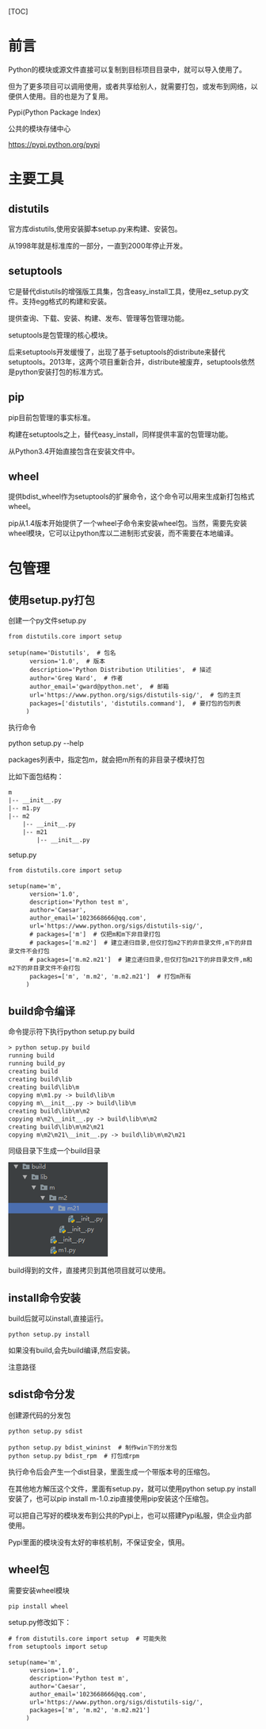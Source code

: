 [TOC]

# 前言

Python的模块或源文件直接可以复制到目标项目目录中，就可以导入使用了。

但为了更多项目可以调用使用，或者共享给别人，就需要打包，或发布到网络，以便供人使用。目的也是为了复用。

Pypi(Python Package Index)

公共的模块存储中心

https://pypi.python.org/pypi

# 主要工具

## distutils

官方库distutils,使用安装脚本setup.py来构建、安装包。

从1998年就是标准库的一部分，一直到2000年停止开发。

## setuptools

它是替代distutils的增强版工具集，包含easy_install工具，使用ez_setup.py文件。支持egg格式的构建和安装。

提供查询、下载、安装、构建、发布、管理等包管理功能。

setuptools是包管理的核心模块。

后来setuptools开发缓慢了，出现了基于setuptools的distribute来替代setuptools。2013年，这两个项目重新合并，distribute被废弃，setuptools依然是python安装打包的标准方式。

## pip

pip目前包管理的事实标准。

构建在setuptools之上，替代easy_install，同样提供丰富的包管理功能。

从Python3.4开始直接包含在安装文件中。

## wheel

提供bdist_wheel作为setuptools的扩展命令，这个命令可以用来生成新打包格式wheel。

pip从1.4版本开始提供了一个wheel子命令来安装wheel包。当然，需要先安装wheel模块，它可以让python库以二进制形式安装，而不需要在本地编译。

# 包管理

## 使用setup.py打包

创建一个py文件setup.py

 

```
from distutils.core import setup

setup(name='Distutils',  # 包名
      version='1.0',  # 版本
      description='Python Distribution Utilities',  # 描述
      author='Greg Ward',  # 作者
      author_email='gward@python.net',  # 邮箱
      url='https://www.python.org/sigs/distutils-sig/',  # 包的主页
      packages=['distutils', 'distutils.command'],  # 要打包的包列表
     )
```

执行命令

python setup.py --help

packages列表中，指定包m，就会把m所有的非目录子模块打包

比如下面包结构：

 

```
m
|-- __init__.py
|-- m1.py
|-- m2
    |-- __init__.py
    |-- m21
        |-- __init__.py
```

setup.py

 

```
from distutils.core import setup

setup(name='m',
      version='1.0',
      description='Python test m',
      author='Caesar',
      author_email='1023668666@qq.com',
      url='https://www.python.org/sigs/distutils-sig/',
      # packages=['m']  # 仅把m和m下非目录打包
      # packages=['m.m2']  # 建立递归目录,但仅打包m2下的非目录文件,m下的非目录文件不会打包
      # packages=['m.m2.m21']  # 建立递归目录,但仅打包m21下的非目录文件,m和m2下的非目录文件不会打包
      packages=['m', 'm.m2', 'm.m2.m21']  # 打包m所有
     )
```

## build命令编译

命令提示符下执行python setup.py build

 

```
> python setup.py build
running build
running build_py
creating build
creating build\lib
creating build\lib\m
copying m\m1.py -> build\lib\m
copying m\__init__.py -> build\lib\m
creating build\lib\m\m2
copying m\m2\__init__.py -> build\lib\m\m2
creating build\lib\m\m2\m21
copying m\m2\m21\__init__.py -> build\lib\m\m2\m21
```

同级目录下生成一个build目录

![img](%E5%8C%85%E7%AE%A1%E7%90%86.assets/1e319efe-9908-42f6-816c-16d68669618f.png)

build得到的文件，直接拷贝到其他项目就可以使用。

## install命令安装

build后就可以install,直接运行。

 

```
python setup.py install
```

如果没有build,会先build编译,然后安装。

注意路径

## sdist命令分发

创建源代码的分发包

 

```
python setup.py sdist

python setup.py bdist_wininst  # 制作win下的分发包
python setup.py bdist_rpm  # 打包成rpm
```

执行命令后会产生一个dist目录，里面生成一个带版本号的压缩包。

在其他地方解压这个文件，里面有setup.py，就可以使用python setup.py install安装了，也可以pip install m-1.0.zip直接使用pip安装这个压缩包。

可以把自己写好的模块发布到公共的Pypi上，也可以搭建Pypi私服，供企业内部使用。

Pypi里面的模块没有太好的审核机制，不保证安全，慎用。

## **wheel包**

需要安装wheel模块

 

```
pip install wheel
```

setup.py修改如下：

 

```
# from distutils.core import setup  # 可能失败
from setuptools import setup

setup(name='m',
      version='1.0',
      description='Python test m',
      author='Caesar',
      author_email='1023668666@qq.com',
      url='https://www.python.org/sigs/distutils-sig/',
      packages=['m', 'm.m2', 'm.m2.m21']
     )
```